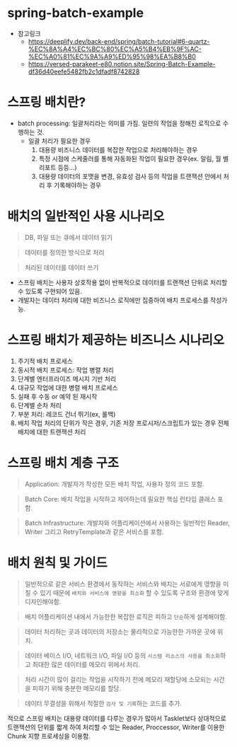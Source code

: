 # spring-batch-example

- 참고링크
  - https://deeplify.dev/back-end/spring/batch-tutorial#6-quartz-%EC%8A%A4%EC%BC%80%EC%A5%B4%EB%9F%AC-%EC%A0%81%EC%9A%A9%ED%95%98%EA%B8%B0
  - https://versed-parakeet-e80.notion.site/Spring-Batch-Example-df36d40eefe5482fb2c1dfadf8742828
  

# 스프링 배치란?

- batch processing: 일괄처리라는 의미를 가짐. 일련의 작업을 정해진 로직으로 수행하는 것.
    - 일괄 처리가 필요한 경우
        1. 대용량 비즈니스 데이터를 복잡한 작업으로 처리해야하는 경우
        2. 특정 시점에 스케줄러를 통해 자동화된 작업이 필요한 경우(ex. 알림, 월 별 리포트 등등…)
        3. 대용량 데이터의 포맷을 변경, 유효성 검사 등의 작업을 트랜잭션 안에서 처리 후 기록해야하는 경우

# 배치의 일반적인 사용 시나리오

> DB, 파일 또는 큐에서 데이터 읽기
>

> 데이터를 정의한 방식으로 처리
>

> 처리된 데이터를 데이터 쓰기
>

- 스프링 배치는 사용자 상호작용 없이 반복적으로 데이터를 트랜잭션 단위로 처리할 수 있도록 구현되어 있음.
- 개발자는 데이터 처리에 대한 비즈니스 로직에만 집중하여 배치 프로세스를 작성가능.

# 스프링 배치가 제공하는 비즈니스 시나리오

1. 주기적 배치 프로세스
2. 동시적 배치 프로세스: 작업 병렬 처리
3. 단계별 엔터프라이즈 메시지 기반 처리
4. 대규모 작업에 대한 병렬 배치 프로세스
5. 실패 후 수동 or 예약 된 재시작
6. 단계별 순차 처리
7. 부분 처리: 레코드 건너 뛰기(ex, 롤백)
8. 배치 작업 처리의 단위가 작은 경우, 기존 저장 프로시저/스크립트가 있는 경우 전체 배치에 대한 트랜잭션 처리

# 스프링 배치 계층 구조

> Application: 개발자가 작성한 모든 배치 작업, 사용자 정의 코드 포함.
>

> Batch Core: 배치 작업을 시작하고 제어하는데 필요한 핵심 런타임 클래스 포함.
>

> Batch Infrastructure: 개발자와 어플리케이션에서 사용하는 일반적인 Reader, Writer 그리고 RetryTemplate과 같은 서비스를 포함.
>

# 배치 원칙 및 가이드

> 일반적으로 같은 서비스 환경에서 동작하는 서비스와 배치는 서로에게 영향을 미칠 수 있기 때문에 `배치와 서비스에 영향을 최소화` 할 수 있도록 구조와 환경에 맞게 디자인해야함.
>

> 배치 어플리케이션 내에서 가능한한 복잡한 로직은 피하고 `단순`하게 설계해야함.
>

> 데이터 처리하는 곳과 데이터의 저장소는 물리적으로 가능한한 가까운 곳에 위치.
>

> 데이터 베이스 I/O, 네트워크 I/O, 파일 I/O 등의 `시스템 리소스의 사용을 최소화`하고 최대한 많은 데이터를 메모리 위에서 처리.
>

> 처리 시간이 많이 걸리는 작업을 시작하기 전에 메모리 재할당에 소모되는 시간을 피하기 위해 충분한 메모리를 할당.
>

> 데이터 무결성을 위해서 적절한 `검사 및 기록`하는 코드를 추가.
>
적으로 스프링 배치는 대용량 데이터를 다루는 경우가 많아서 Tasklet보다 상대적으로 트랜잭션의 단위를 짧게 하여 처리할 수 있는 Reader, Proccessor, Writer를 이용한 Chunk 지향 프로세싱을 이용함.